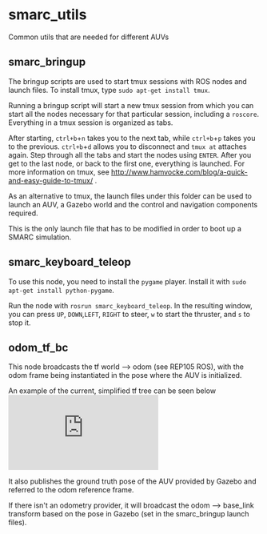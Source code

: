 # smarc_utils
Common utils that are needed for different AUVs

## smarc_bringup

The bringup scripts are used to start tmux sessions with ROS nodes and launch files.
To install tmux, type `sudo apt-get install tmux`.

Running a bringup script will start a new tmux session
from which you can start all the nodes necessary for that particular session, including a `roscore`.
Everything in a tmux session is organized as tabs.

After starting, `ctrl+b`+`n` takes you to the next tab, while `ctrl+b`+`p` takes
you to the previous. `ctrl+b`+`d` allows you to disconnect and `tmux at` attaches again.
Step through all the tabs and start the nodes using `ENTER`. After you get to the last
node, or back to the first one, everything is launched.
For more information on tmux, see http://www.hamvocke.com/blog/a-quick-and-easy-guide-to-tmux/ .

As an alternative to tmux, the launch files under this folder can be used to launch an AUV, a Gazebo world and the control and navigation components required.

This is the only launch file that has to be modified in order to boot up a SMARC simulation.

## smarc_keyboard_teleop

To use this node, you need to install the `pygame` player.
Install it with `sudo apt-get install python-pygame`.

Run the node with `rosrun smarc_keyboard_teleop`.
In the resulting window, you can press `UP`, `DOWN`,`LEFT`, `RIGHT` to steer,
`w` to start the thruster, and `s` to stop it.

## odom_tf_bc

This node broadcasts the tf world --> odom (see REP105 ROS), with the odom frame being instantiated in the pose where the AUV is initialized.

An example of the current, simplified tf tree can be seen below
![alt Text](https://github.com/ignaciotb/smarc_utils/blob/working_branch/docs/images/tf_tree.pdf)

It also publishes the ground truth pose of the AUV provided by Gazebo and referred to the odom reference frame.

If there isn't an odometry provider, it will broadcast the odom --> base_link transform based on the pose in Gazebo (set in the smarc_bringup launch files).
